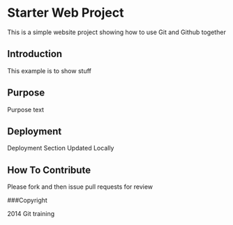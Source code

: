 # Starter Web Project

This is a simple website project showing how to use Git and Github together

## Introduction

This example is to show stuff

## Purpose

Purpose text

## Deployment

Deployment Section Updated Locally

## How To Contribute

Please fork and then issue pull requests for review


###Copyright

2014 Git training